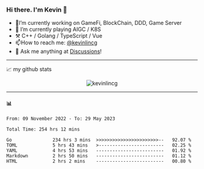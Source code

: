 ### Hi there. I'm Kevin 👋

- 🔭I’m currently working on GameFi, BlockChain, DDD, Game Server
- 🌱 I’m currently playing AIGC / K8S
-   :hammer_and_pick: C++ / Golang / TypeScript / Vue
- 📫How to reach me: [@kevinlincg](https://twitter.com/kevinlincg) 
-   :thought_balloon: Ask me anything at [Discussions](https://github.com/kevinlincg/kevinlincg/discussions/new)!

---

📈 my github stats

<p align="center"> <img src="https://github-readme-stats-ouuan.vercel.app/api?username=kevinlincg&theme=dark&show_icons=true&count_private=true" alt="kevinlincg" />

---

#### :bar_chart: 

<!--START_SECTION:waka-->

```text
From: 09 November 2022 - To: 29 May 2023

Total Time: 254 hrs 12 mins

Go               234 hrs 3 mins  >>>>>>>>>>>>>>>>>>>>>>>--   92.07 %
TOML             5 hrs 43 mins   >------------------------   02.25 %
YAML             4 hrs 53 mins   -------------------------   01.92 %
Markdown         2 hrs 50 mins   -------------------------   01.12 %
HTML             2 hrs 2 mins    -------------------------   00.80 %
```

<!--END_SECTION:waka-->
